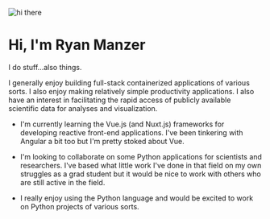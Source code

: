 ![hi there](https://cdn.shopify.com/s/files/1/1061/1924/products/man_saying_hi_emoji_icon_ios10_large.png?v=1571606091 "Hello")

# Hi, I'm Ryan Manzer

I do stuff...also things.

I generally enjoy building full-stack containerized applications of various sorts. I also enjoy making relatively simple productivity applications. I also have an interest in facilitating the rapid access of publicly available scientific data for analyses and visualization.

- I'm currently learning the Vue.js (and Nuxt.js) frameworks for developing reactive front-end applications. I've been tinkering with Angular a bit too but I'm pretty stoked about Vue.

- I'm looking to collaborate on some Python applications for scientists and researchers. I've based what little work I've done in that field on my own struggles as a grad student but it would be nice to work with others who are still active in the field.

- I really enjoy using the Python language and would be excited to work on Python projects of various sorts.
